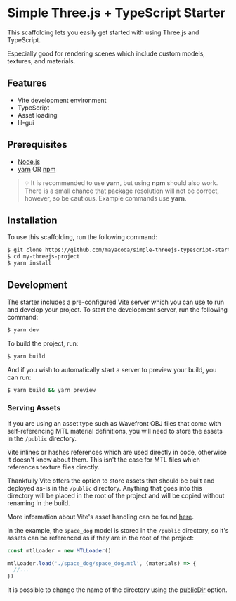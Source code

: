# Simple Three.js + TypeScript Starter

This scaffolding lets you easily get started with using Three.js and TypeScript.

Especially good for rendering scenes which include custom models, textures, and materials.

## Features
- Vite development environment
- TypeScript
- Asset loading
- lil-gui

## Prerequisites

* [Node.js](https://nodejs.org)
* [yarn](https://yarnpkg.com) OR [npm](https://www.npmjs.com)

> 💡 It is recommended to use **yarn**, but using **npm** should also work. There is a small chance that package resolution will not be correct, however, so be cautious. Example commands use **yarn**.

## Installation

To use this scaffolding, run the following command:

```bash
$ git clone https://github.com/mayacoda/simple-threejs-typescript-starter my-threejs-project
$ cd my-threejs-project
$ yarn install
```

## Development

The starter includes a pre-configured Vite server which you can use to run and develop your project. To start the development server, run the following command:

```bash
$ yarn dev
```

To build the project, run:

```bash
$ yarn build
```

And if you wish to automatically start a server to preview your build, you can run:

```bash
$ yarn build && yarn preview
```

### Serving Assets

If you are using an asset type such as Wavefront OBJ files that come with self-referencing MTL material definitions, you will need to store the assets in the `/public` directory. 

Vite inlines or hashes references which are used directly in code, otherwise it doesn't know about them. This isn't the case for MTL files which references texture files directly. 

Thankfully Vite offers the option to store assets that should be built and deployed as-is in the `/public` directory. Anything that goes into this directory will be placed in the root of the project and will be copied without renaming in the build.

More information about Vite's asset handling can be found [here](https://vitejs.dev/guide/assets.html).

In the example, the `space_dog` model is stored in the `/public` directory, so it's assets can be referenced as if they are in the root of the project:

```typescript
const mtlLoader = new MTLLoader()

mtlLoader.load('./space_dog/space_dog.mtl', (materials) => {
  //...
})
```

It is possible to change the name of the directory using the [publicDir](https://vitejs.dev/config/#publicdir) option.
